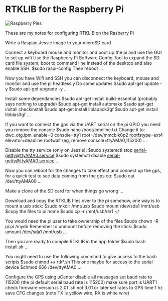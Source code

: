 # RTKLIB for the Raspberry Pi

![Raspberry Pies](https://github.com/countxerox/RTKLIB/blob/master/img/raspberrypies.jpg)

These are my notes for configuring RTKLIB on the Rasberry Pi

Write a Raspian Jessie image to your microSD card

Connect a keyboard mouse and monitor and boot up the pi and use the GUI to set up wifi
Use the Raspbeery Pi Software Config Tool to expand the SD card file system, boot to command line instead of the desktop and also enable SSH.
$sudo raspi-config
Then reboot
...

Now you have Wifi and SSH you can disconnect the keyboard, mouse and monitor and use the pi headlessly
Do some updates
$sudo apt-get update -y
$sudo apt-get upgrade -y
...

Install some dependancies
$sudo apt-get install build-essential (probably says nothing to upgrade)
$sudo apt-get install automake 
$sudo apt-get install checkinstall 
$sudo apt-get install liblapack3gf 
$sudo apt-get install libblas3gf
...

If you want to connect the gps via the UART serial on the pi GPIO you need you remove the console
$sudo nano /boot/cmdline.txt
Change it to:
dwc_otg.lpm_enable=0 console=tty1 root=/dev/mmcblk0p2 rootfstype=ext4 elevator=deadline rootwait
(eg, remove console=ttyAMA0,115200)
...

Disable the tty service (only on Jessie):
$sudo systemctl stop serial-getty@ttyAMA0.service
$sudo systemctl disable serial-getty@ttyAMA0.service 
...

Now you can reboot for the changes to take effect and connect up the gps, for a quick test to see data coming from the gps do:
$sudo cat /dev/ttyAMA00
...

Make a clone of the SD card for when things go wrong
...

Download and copy the RTKLIB files over to the pi somehow, one way is to mount a usb stick:
$sudo mkdir /mnt/usb
$sudo mount /dev/sda1 /mnt/usb
$copy the files to pi home 
$sudo cp -r /mnt/usb/dir1 ~/

You would need the pi user to take ownership of the files
$sudo chown -R pi:pi /mydir
Remember to unmount before removing the stick:
$sudo umount /dev/sda1 /mnt/usb
...

Then you are ready to compile RTKLIB
in the app folder 
$sudo bash install.sh
...

You might need to use the following command to give access to the bash scripts 
$sudo chmod +x rtk*.sh
This one maybe for access to the  serial device
$chmod 666 /dev/ttyAMA0
...

Configure the GPS using uCenter
disable all messages
set baud rate to 115200 (the pi default serial baud rate is 115200)
make sure port is UART1
check firmware version is 2.01 ish not 3.01 or later
set rates to GPS time 1 hz
save CFG changes
(note TX is yellow wire, RX is white wire)
